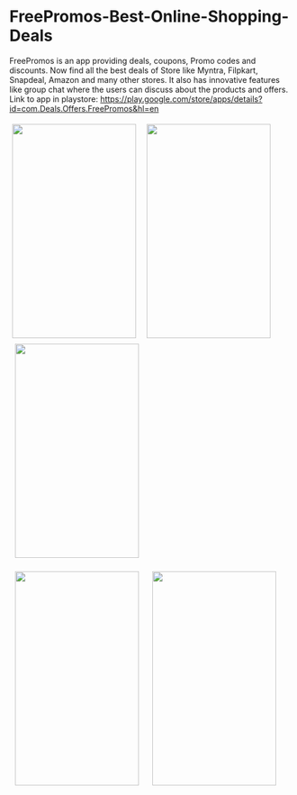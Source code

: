# FreePromos-Best-Online-Shopping-Deals
FreePromos is an app providing deals, coupons, Promo codes and discounts. Now find all the best deals of Store like Myntra, Filpkart, Snapdeal, Amazon and many other stores. It also has innovative features like group chat where the users can discuss about the products and offers.<br/>
Link to app in playstore: https://play.google.com/store/apps/details?id=com.Deals.Offers.FreePromos&hl=en
<p >
  <img src="https://lh3.googleusercontent.com/4G-WNJ_rQVLnducUOsFPoy2UexXwGlDLdYpo4w7RMNLIxYeSmZStZoTUTZvcjEM3a8MB=h900-rw" height="380" width="220" hspace="5" vspace="5"/>
  <img src="https://lh3.googleusercontent.com/t06BnkVjbDDYZfBkXdIr4HbXzZ-QHv4IvEgR68KijyCFjN4AUOZoHefPB9cDYrhnqQc=h900-rw" height="380" width="220" hspace="10" vspace="5"/>
  <img src="https://lh3.googleusercontent.com/hMYsNvIZOQYpwSnBBGwOFnMVtIucc0hWA-t72PFuJcDCmF1I1cOuLbfoGa2p1xtnous=h900-rw" height="380" width="220" hspace="10" vspace="5"/>
</p>
<p>
<img src="https://lh3.googleusercontent.com/VdD38DXmlUxHJxskhYjwTmqZYBDiziMiNsEWx25K1etygLW-SD68LA7m5sw7lUII6Q=h900-rw" height="380" width="220" hspace="10" vspace="5"/>
  <img src="https://lh3.googleusercontent.com/tdwGnnjSX6sDsqyT2ukaqVKvKAPUXjwZC5dYV1koBt-mT76kCPf83g0YYRvWaFneHuU=h900-rw" height="380" width="220" hspace="10" vspace="5"/>
  </p>
